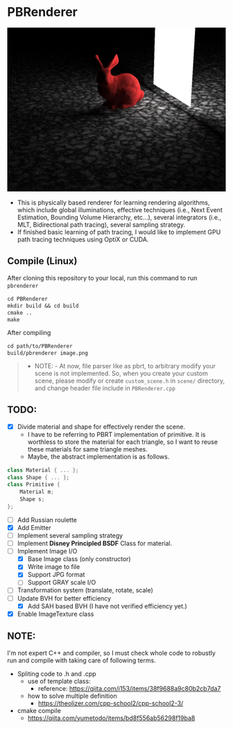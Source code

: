 # PBRenderer

![current_thumbnail](result/result.png)

- This is physically based renderer for learning rendering algorithms, which include global illuminations, effective techniques (i.e., Next Event Estimation, Bounding Volume Hierarchy, etc...), several integrators (i.e., MLT, Bidirectional path tracing), several sampling strategy.
- If finished basic learning of path tracing, I would like to implement GPU path tracing techniques using OptiX or CUDA.

## Compile (Linux)
After cloning this repository to your local, run this command to run `pbrenderer` 
```
cd PBRenderer
mkdir build && cd build
cmake ..
make
```

After compiling
```
cd path/to/PBRenderer
build/pbrenderer image.png
```
> - NOTE: 
    - At now, file parser like as pbrt, to arbitrary modify your scene is not implemented. 
      So, when you create your custom scene, please modify or create `custom_scene.h` in `scene/` directory, 
      and change header file include in `PBRenderer.cpp` 

## TODO:
- [x] Divide material and shape for effectively render the scene.
  - I have to be referring to PBRT implementation of primitive. It is worthless to store the material for each triangle, so I want to reuse these materials for same triangle meshes. 
  - Maybe, the abstract implementation is as follows.
```c++
class Material { ... };
class Shape { ... };
class Primitive {
    Material m; 
    Shape s;
};
```

- [ ] Add Russian roulette 
- [x] Add Emitter 
- [ ] Implement several sampling strategy
- [ ] Implement **Disney Principled BSDF** Class for material.
- [ ] Implement Image I/O 
  - [x] Base Image class (only constructor)
  - [x] Write image to file
  - [x] Support JPG format
  - [ ] Support GRAY scale I/O
- [ ] Transformation system (translate, rotate, scale)
- [ ] Update BVH for better efficiency
  - [x] Add SAH based BVH (I have not verified efficiency yet.)
- [x] Enable ImageTexture class

## NOTE:
I'm not expert C++ and compiler, so I must check whole code to robustly run and compile with taking care of following terms.
- Spliting code to .h and .cpp
  - use of template class: 
    - reference: https://qiita.com/i153/items/38f9688a9c80b2cb7da7
  - how to solve multiple definition
    - https://theolizer.com/cpp-school2/cpp-school2-3/
- cmake compile
  - https://qiita.com/yumetodo/items/bd8f556ab56298f19ba8